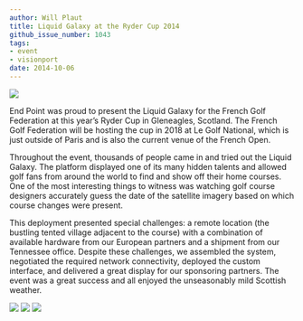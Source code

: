 ```yaml
---
author: Will Plaut
title: Liquid Galaxy at the Ryder Cup 2014
github_issue_number: 1043
tags:
- event
- visionport
date: 2014-10-06
---
```


<img border="0" src="/blog/2014/10/liquid-galaxy-at-ryder-cup-2014/image-0.jpeg" />

End Point was proud to present the Liquid Galaxy for the French Golf Federation at this year’s Ryder Cup in Gleneagles, Scotland. The French Golf Federation will be hosting the cup in 2018 at Le Golf National, which is just outside of Paris and is also the current venue of the French Open.

Throughout the event, thousands of people came in and tried out the Liquid Galaxy. The platform displayed one of its many hidden talents and allowed golf fans from around the world to find and show off their home courses. One of the most interesting things to witness was watching golf course designers accurately guess the date of the satellite imagery based on which course changes were present.

This deployment presented special challenges: a remote location (the bustling tented village adjacent to the course) with a combination of available hardware from our European partners and a shipment from our Tennessee office.  Despite these challenges, we assembled the system, negotiated the required network connectivity, deployed the custom interface, and delivered a great display for our sponsoring partners. The event was a great success and all enjoyed the unseasonably mild Scottish weather.

<img border="0" src="/blog/2014/10/liquid-galaxy-at-ryder-cup-2014/image-1.jpeg" />

<img border="0" src="/blog/2014/10/liquid-galaxy-at-ryder-cup-2014/image-2.jpeg" />

<img border="0" src="/blog/2014/10/liquid-galaxy-at-ryder-cup-2014/image-3.jpeg" />
